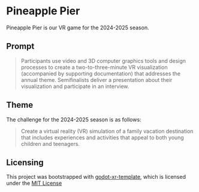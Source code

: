 # Pineapple Pier

Pineapple Pier is our VR game for the 2024-2025 season.

## Prompt

> Participants use video and 3D computer graphics tools and design processes to create a two-to-three-minute VR visualization (accompanied by supporting documentation) that addresses the annual theme.
> Semifinalists deliver a presentation about their visualization and participate in an interview.

## Theme

The challenge for the 2024-2025 season is as follows:

> Create a virtual reality (VR) simulation of a family vacation destination that includes experiences and activities that appeal to both young children and teenagers.

## Licensing

This project was bootstrapped with [godot-xr-template](https://github.com/GodotVR/godot-xr-template), which is licensed under the [MIT License](https://github.com/GodotVR/godot-xr-template?tab=MIT-1-ov-file#readme)
